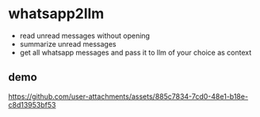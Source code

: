 # whatsapp2llm
- read unread messages without opening 
- summarize unread messages
- get all whatsapp messages and pass it to llm of your choice as context

## demo

https://github.com/user-attachments/assets/885c7834-7cd0-48e1-b18e-c8d13953bf53